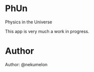 # PhUn

Physics in the Universe

This app is very much a work in progress.

# Author

Author: @nekumelon
